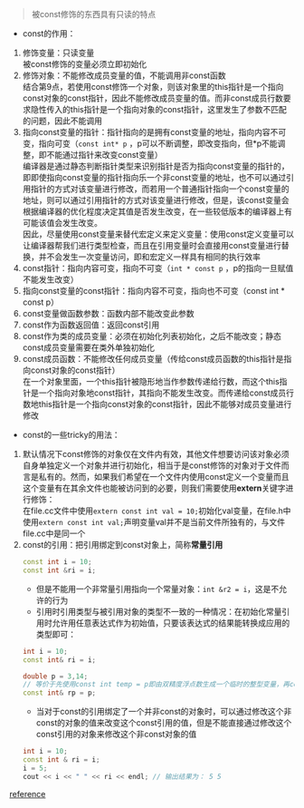 > 被const修饰的东西具有只读的特点
> 
* const的作用：
1. 修饰变量：只读变量  
    被const修饰的变量必须立即初始化
2. 修饰对象：不能修改成员变量的值，不能调用非const函数  
    结合第9点，若使用const修饰一个对象，则该对象里的this指针是一个指向const对象的const指针，因此不能修改成员变量的值。而非const成员行数要求隐性传入的this指针是一个指向对象的const指针，这里发生了参数不匹配的问题，因此不能调用  
3. 指向const变量的指针：指针指向的是拥有const变量的地址，指向内容不可变，指向可变（`const int* p` ，p可以不断调整，即改变指向，但*p不能调整，即不能通过指针来改变const变量）  
    编译器是通过静态判断指针类型来识别指针是否为指向const变量的指针的，即即使指向const变量的指针指向乐一个非const变量的地址，也不可以通过引用指针的方式对该变量进行修改，而若用一个普通指针指向一个const变量的地址，则可以通过引用指针的方式对该变量进行修改，但是，该const变量会根据编译器的优化程度决定其值是否发生改变，在一些较低版本的编译器上有可能该值会发生改变。  
    因此，尽量使用const变量来替代宏定义来定义变量：使用const定义变量可以让编译器帮我们进行类型检查，而且在引用变量时会直接用const变量进行替换，并不会发生一次变量访问，即和宏定义一样具有相同的执行效率  
4. const指针：指向内容可变，指向不可变（`int * const p` ，p的指向一旦赋值不能发生改变）
5. 指向const变量的const指针：指向内容不可变，指向也不可变（const int * const p）
6. const变量做函数参数：函数内部不能改变此参数
7. const作为函数返回值：返回const引用
8. const作为类的成员变量：必须在初始化列表初始化，之后不能改变；静态const成员变量需要在类外单独初始化
9. const成员函数：不能修改任何成员变量（传给const成员函数的this指针是指向const对象的const指针）  
    在一个对象里面，一个this指针被隐形地当作参数传递给行数，而这个this指针是一个指向对象地const指针，其指向不能发生改变。而传递给const成员行数地this指针是一个指向const对象的const指针，因此不能够对成员变量进行修改  
* const的一些tricky的用法：  
1. 默认情况下const修饰的对象仅在文件内有效，其他文件想要访问该对象必须自身单独定义一个对象并进行初始化，相当于是const修饰的对象对于文件而言是私有的。然而，如果我们希望在一个文件内使用const定义一个变量而且这个变量有在其余文件也能被访问到的必要，则我们需要使用**extern**关键字进行修饰：  
    在file.cc文件中使用`extern const int val = 10;`初始化val变量，在file.h中使用`extern const int val;`声明变量val并不是当前文件所独有的，与文件file.cc中是同一个
2. const的引用：把引用绑定到const对象上，简称**常量引用**  
    ```cpp
    const int i = 10;
    const int &ri = i;
    ```
    * 但是不能用一个非常量引用指向一个常量对象：`int &r2 = i`，这是不允许的行为  
    * 引用时引用类型与被引用对象的类型不一致的一种情况：在初始化常量引用时允许用任意表达式作为初始值，只要该表达式的结果能转换成应用的类型即可：  
    ```cpp
    int i = 10;
    const int& ri = i;

    double p = 3,14;
    // 等价于先使用const int temp = p即由双精度浮点数生成一个临时的整型变量，再const int& rp = temp绑定这个临时变量
    const int& rp = p; 
    ```
    * 当对于const的引用绑定了一个并非const的对象时，可以通过修改这个非const的对象的值来改变这个const引用的值，但是不能直接通过修改这个const引用的对象来修改这个非const对象的值
    ```cpp
    int i = 10;
    const int & ri = i;
    i = 5;
    cout << i << " " << ri << endl; // 输出结果为： 5 5
    ```
[reference](https://zhuanlan.zhihu.com/p/90720012)